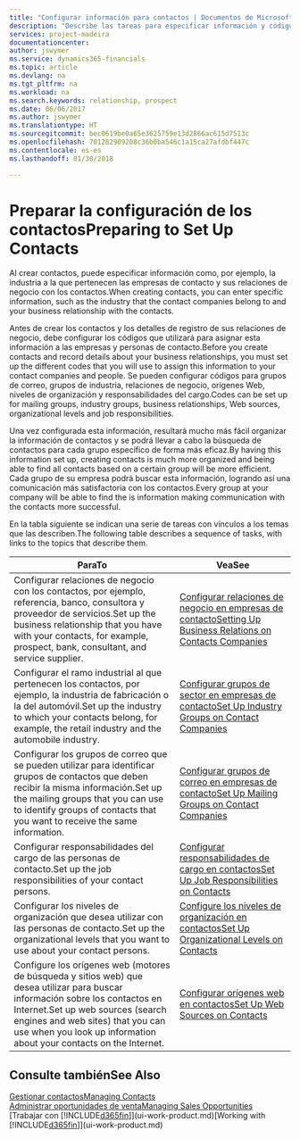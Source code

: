 ```yaml
---
title: "Configurar información para contactos | Documentos de Microsoft"
description: "Describe las tareas para especificar información y códigos, por ejemplo, sobre grupos de industria y relaciones de negocio, antes de configurar los contactos."
services: project-madeira
documentationcenter: 
author: jswymer
ms.service: dynamics365-financials
ms.topic: article
ms.devlang: na
ms.tgt_pltfrm: na
ms.workload: na
ms.search.keywords: relationship, prospect
ms.date: 06/06/2017
ms.author: jswymer
ms.translationtype: HT
ms.sourcegitcommit: bec0619be0a65e3625759e13d2866ac615d7513c
ms.openlocfilehash: 701282909208c36b0ba546c1a15ca27afdbf447c
ms.contentlocale: es-es
ms.lasthandoff: 01/30/2018

---
```

# <a name="preparing-to-set-up-contacts"></a><span data-ttu-id="b6296-103">Preparar la configuración de los contactos</span><span class="sxs-lookup"><span data-stu-id="b6296-103">Preparing to Set Up Contacts</span></span>
<span data-ttu-id="b6296-104">Al crear contactos, puede especificar información como, por ejemplo, la industria a la que pertenecen las empresas de contacto y sus relaciones de negocio con los contactos.</span><span class="sxs-lookup"><span data-stu-id="b6296-104">When creating contacts, you can enter specific information, such as the industry that the contact companies belong to and your business relationship with the contacts.</span></span>

<span data-ttu-id="b6296-105">Antes de crear los contactos y los detalles de registro de sus relaciones de negocio, debe configurar los códigos que utilizará para asignar esta información a las empresas y personas de contacto.</span><span class="sxs-lookup"><span data-stu-id="b6296-105">Before you create contacts and record details about your business relationships, you must set up the different codes that you will use to assign this information to your contact companies and people.</span></span> <span data-ttu-id="b6296-106">Se pueden configurar códigos para grupos de correo, grupos de industria, relaciones de negocio, orígenes Web, niveles de organización y responsabilidades del cargo.</span><span class="sxs-lookup"><span data-stu-id="b6296-106">Codes can be set up for mailing groups, industry groups, business relationships, Web sources, organizational levels and job responsibilities.</span></span>

<span data-ttu-id="b6296-107">Una vez configurada esta información, resultará mucho más fácil organizar la información de contactos y se podrá llevar a cabo la búsqueda de contactos para cada grupo específico de forma más eficaz.</span><span class="sxs-lookup"><span data-stu-id="b6296-107">By having this information set up, creating contacts is much more organized and being able to find all contacts based on a certain group will be more efficient.</span></span> <span data-ttu-id="b6296-108">Cada grupo de su empresa podrá buscar esta información, logrando así una comunicación más satisfactoria con los contactos.</span><span class="sxs-lookup"><span data-stu-id="b6296-108">Every group at your company will be able to find the is information making communication with the contacts more successful.</span></span>

<span data-ttu-id="b6296-109">En la tabla siguiente se indican una serie de tareas con vínculos a los temas que las describen.</span><span class="sxs-lookup"><span data-stu-id="b6296-109">The following table describes a sequence of tasks, with links to the topics that describe them.</span></span> 

| <span data-ttu-id="b6296-110">Para</span><span class="sxs-lookup"><span data-stu-id="b6296-110">To</span></span> | <span data-ttu-id="b6296-111">Vea</span><span class="sxs-lookup"><span data-stu-id="b6296-111">See</span></span> |
| --- | --- |
| <span data-ttu-id="b6296-112">Configurar relaciones de negocio con los contactos, por ejemplo, referencia, banco, consultora y proveedor de servicios.</span><span class="sxs-lookup"><span data-stu-id="b6296-112">Set up the business relationship that you have with your contacts, for example, prospect, bank, consultant, and service supplier.</span></span> |[<span data-ttu-id="b6296-113">Configurar relaciones de negocio en empresas de contacto</span><span class="sxs-lookup"><span data-stu-id="b6296-113">Setting Up Business Relations on Contacts Companies</span></span>](marketing-business-relations.md) |
| <span data-ttu-id="b6296-114">Configurar el ramo industrial al que pertenecen los contactos, por ejemplo, la industria de fabricación o la del automóvil.</span><span class="sxs-lookup"><span data-stu-id="b6296-114">Set up the industry to which your contacts belong, for example, the retail industry and the automobile industry.</span></span> |[<span data-ttu-id="b6296-115">Configurar grupos de sector en empresas de contacto</span><span class="sxs-lookup"><span data-stu-id="b6296-115">Set Up Industry Groups on Contact Companies</span></span>](marketing-industry-groups.md) |
| <span data-ttu-id="b6296-116">Configurar los grupos de correo que se pueden utilizar para identificar grupos de contactos que deben recibir la misma información.</span><span class="sxs-lookup"><span data-stu-id="b6296-116">Set up the mailing groups that you can use to identify groups of contacts that you want to receive the same information.</span></span> |[<span data-ttu-id="b6296-117">Configurar grupos de correo en empresas de contacto</span><span class="sxs-lookup"><span data-stu-id="b6296-117">Set Up Mailing Groups on Contact Companies</span></span>](marketing-mailing-groups.md) |
| <span data-ttu-id="b6296-118">Configurar responsabilidades del cargo de las personas de contacto.</span><span class="sxs-lookup"><span data-stu-id="b6296-118">Set up the job responsibilities of your contact persons.</span></span> |[<span data-ttu-id="b6296-119">Configurar responsabilidades de cargo en contactos</span><span class="sxs-lookup"><span data-stu-id="b6296-119">Set Up Job Responsibilities on Contacts</span></span>](marketing-job-responsibilities.md) |
| <span data-ttu-id="b6296-120">Configurar los niveles de organización que desea utilizar con las personas de contacto.</span><span class="sxs-lookup"><span data-stu-id="b6296-120">Set up the organizational levels that you want to use about your contact persons.</span></span> |[<span data-ttu-id="b6296-121">Configure los niveles de organización en contactos</span><span class="sxs-lookup"><span data-stu-id="b6296-121">Set Up Organizational Levels on Contacts</span></span>](marketing-organizational-levels.md) |
| <span data-ttu-id="b6296-122">Configure los orígenes web (motores de búsqueda y sitios web) que desea utilizar para buscar información sobre los contactos en Internet.</span><span class="sxs-lookup"><span data-stu-id="b6296-122">Set up web sources (search engines and web sites) that you can use when you look up information about your contacts on the Internet.</span></span> |[<span data-ttu-id="b6296-123">Configurar orígenes web en contactos</span><span class="sxs-lookup"><span data-stu-id="b6296-123">Set Up Web Sources on Contacts</span></span>](marketing-web-sources.md) |

## <a name="see-also"></a><span data-ttu-id="b6296-124">Consulte también</span><span class="sxs-lookup"><span data-stu-id="b6296-124">See Also</span></span>
[<span data-ttu-id="b6296-125">Gestionar contactos</span><span class="sxs-lookup"><span data-stu-id="b6296-125">Managing Contacts</span></span>](marketing-contacts.md)  
[<span data-ttu-id="b6296-126">Administrar oportunidades de venta</span><span class="sxs-lookup"><span data-stu-id="b6296-126">Managing Sales Opportunities</span></span>](marketing-manage-sales-opportunities.md)  
<span data-ttu-id="b6296-127">[Trabajar con [!INCLUDE[d365fin](includes/d365fin_md.md)]](ui-work-product.md)</span><span class="sxs-lookup"><span data-stu-id="b6296-127">[Working with [!INCLUDE[d365fin](includes/d365fin_md.md)]](ui-work-product.md)</span></span>

